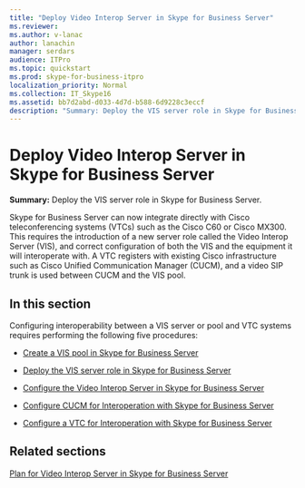 ```yaml
---
title: "Deploy Video Interop Server in Skype for Business Server"
ms.reviewer: 
ms.author: v-lanac
author: lanachin
manager: serdars
audience: ITPro
ms.topic: quickstart
ms.prod: skype-for-business-itpro
localization_priority: Normal
ms.collection: IT_Skype16
ms.assetid: bb7d2abd-d033-4d7d-b588-6d9228c3eccf
description: "Summary: Deploy the VIS server role in Skype for Business Server."
---
```


# Deploy Video Interop Server in Skype for Business Server
 
**Summary:** Deploy the VIS server role in Skype for Business Server.
  
Skype for Business Server can now integrate directly with Cisco teleconferencing systems (VTCs) such as the Cisco C60 or Cisco MX300. This requires the introduction of a new server role called the Video Interop Server (VIS), and correct configuration of both the VIS and the equipment it will interoperate with. A VTC registers with existing Cisco infrastructure such as Cisco Unified Communication Manager (CUCM), and a video SIP trunk is used between CUCM and the VIS pool.
  
## In this section

Configuring interoperability between a VIS server or pool and VTC systems requires performing the following five procedures: 
  
- [Create a VIS pool in Skype for Business Server](create-a-vis-pool.md)
    
- [Deploy the VIS server role in Skype for Business Server](deploy-the-vis-server-role.md)
    
- [Configure the Video Interop Server in Skype for Business Server](configure-the-vis.md)
    
- [Configure CUCM for Interoperation with Skype for Business Server](configure-cucm-for-interoperation.md)
    
- [Configure a VTC for Interoperation with Skype for Business Server](configure-a-vtc-for-interoperation.md)
    
## Related sections

[Plan for Video Interop Server in Skype for Business Server](../../plan-your-deployment/video-interop-server.md)
  

